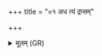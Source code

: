+++
title = "०१ अध त्यं द्रप्सम्"

+++
<details><summary>मूलम् (GR)</summary>

अध त्यं द्रप्सं विभवं विचक्षणं  
द्विर् आभरद् विषितः श्येनो अध्वरे ।  
यदि विशो वृणते दस्मम् आर्या  
अग्निं होतारम् अध धीर् अजायत ॥
</details>